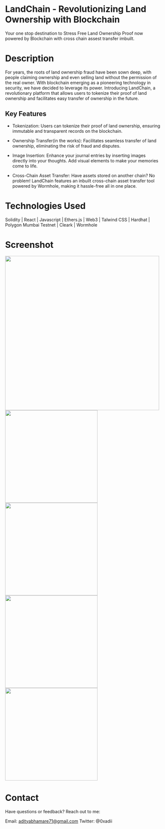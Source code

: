 # LandChain - Revolutionizing Land Ownership with Blockchain
Your one stop destination to Stress Free Land Ownership Proof now powered by Blockchain with cross chain assest transfer imbuilt.

# Description
For years, the roots of land ownership fraud have been sown deep, with people claiming ownership and even selling land without the permission of the real owner. With blockchain emerging as a pioneering technology in security, we have decided to leverage its power. Introducing LandChain, a revolutionary platform that allows users to tokenize their proof of land ownership and facilitates easy transfer of ownership in the future.

## Key Features
* Tokenization: Users can tokenize their proof of land ownership, ensuring immutable and transparent records on the blockchain.

* Ownership Transfer(in the works): Facilitates seamless transfer of land ownership, eliminating the risk of fraud and disputes.

* Image Insertion: Enhance your journal entries by inserting images directly into your thoughts. Add visual elements to make your memories come to life.

* Cross-Chain Asset Transfer: Have assets stored on another chain? No problem! LandChain features an inbuilt cross-chain asset transfer tool powered by Wormhole, making it hassle-free all in one place.


# Technologies Used
Solidity | React | Javascript | Ethers.js | Web3 | Talwind CSS | Hardhat | Polygon Mumbai Testnet | Cleark | Wormhole

# Screenshot
<img src="https://github.com/adityabhamare10/AceHackProject-LandChain/assets/108888187/f4723537-eb51-498c-857f-a1764618a387" width="500">
<img src= "https://github.com/adityabhamare10/AceHackProject-LandChain/assets/108888187/0ccb032a-5372-4f27-a838-31f457428cd4" width="300">
<img src= "https://github.com/adityabhamare10/AceHackProject-LandChain/assets/108888187/0e78f311-9fbc-49e1-a65a-d8453c908c86" width="300">
<img src= "https://github.com/adityabhamare10/AceHackProject-LandChain/assets/108888187/9be42be9-f9e1-4e4e-b643-d00ea2f4f551" width="300">
<img src= "https://github.com/adityabhamare10/AceHackProject-LandChain/assets/108888187/57bd26ed-057b-457b-8252-f21009b20cec" width="300">




# Contact
Have questions or feedback? Reach out to me:

Email: adityabhamare71@gmail.com
Twitter: @0xadii
